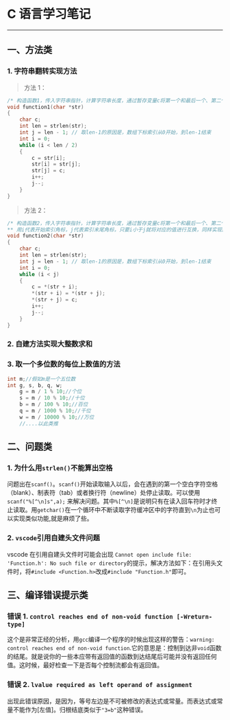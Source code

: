 # C 语言学习笔记

---

## 一、方法类

### 1. 字符串翻转实现方法

> 方法 1：

```c++
/* 构造函数1，传入字符串指针，计算字符串长度，通过暂存变量c将第一个和最后一个、第二个和倒数第二个...进行交换,如果是字符长度是偶数，交换1/2的长度刚好；如果是奇数，也是交换1/2的长度，最中间的字符无需调换 */
void function1(char *str)
{
	char c;
	int len = strlen(str);
	int j = len - 1; // 取len-1的原因是，数组下标索引从0开始，到len-1结束
	int i = 0;
	while (i < len / 2)
	{
		c = str[i];
		str[i] = str[j];
		str[j] = c;
		i++;
		j--;
	}
}
```

> 方法 2：

```c++
/* 构造函数2，传入字符串指针，计算字符串长度，通过暂存变量c将第一个和最后一个、第二个和倒数第二个...进行交换
** 用i代表开始索引角标，j代表索引末尾角标，只要i小于j就将对应的值进行互换，同样实现翻转 */
void function2(char *str)
{
	char c;
	int len = strlen(str);
	int j = len - 1; // 取len-1的原因是，数组下标索引从0开始，到len-1结束
	int i = 0;
	while (i < j)
	{
		c = *(str + i);
		*(str + i) = *(str + j);
		*(str + j) = c;
		i++;
		j--;
	}
}
```

### 2. 自建方法实现大整数求和

### 3. 取一个多位数的每位上数值的方法

```c++
int m;//假如m是一个五位数
int g, s, b, q, w;
	g = m / 1 % 10;//个位
	s = m / 10 % 10;//十位
	b = m / 100 % 10;//百位
	q = m / 1000 % 10;//千位
	w = m / 10000 % 10;//万位
	//....以此类推
```

## 二、问题类

### 1. 为什么用`strlen()`不能算出空格

问题出在`scanf()`。`scanf()`开始读取输入以后，会在遇到的第一个空白字符空格（blank）、制表符（tab）或者换行符（newline）处停止读取。可以使用 `scanf("%[^\n]s",a);` 来解决问题。其中`%[^\n]`是说明只有在读入回车符时才终止读取。用`getchar()`在一个循环中不断读取字符缓冲区中的字符直到`\n`为止也可以实现类似功能,就是麻烦了些。

### 2. `vscode`引用自建头文件问题

vscode 在引用自建头文件时可能会出现 `Cannot open include file: 'Function.h': No such file or directory`的提示，解决方法如下：在引用头文件时，将`#include <Function.h>`改成`#include "Function.h"`即可。

## 三、编译错误提示类

### 错误 1. `control reaches end of non-void function [-Wreturn-type]`

这个是非常正经的分析，用`gcc`编译一个程序的时候出现这样的警告：`warning: control reaches end of non-void function`.它的意思是：控制到达非`void`函数的结尾。就是说你的一些本应带有返回值的函数到达结尾后可能并没有返回任何值。这时候，最好检查一下是否每个控制流都会有返回值。

### 错误 2. `lvalue required as left operand of assignment`

出现此错误原因，是因为，等号左边是不可被修改的表达式或常量。而表达式或常量不能作为[左值]。归根结底类似于`"3=b"`这种错误。
